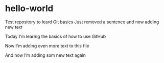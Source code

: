 # hello-world
Test repository to leard Git basics
Just removed a sentence and now adding new text

Today I'm learing the basics of how to use GitHub

Now I'm adding even more text to this file

And now I’m adding som new text again
